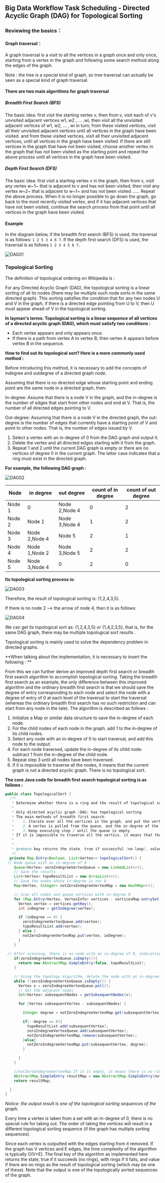 ## Big Data Workflow Task Scheduling - Directed Acyclic Graph (DAG) for Topological Sorting

### Reviewing the basics：

#### Graph traversal：

A graph traversal is a visit to all the vertices in a graph once and only once, starting from a vertex in the graph and following some search method along the edges of the graph.

Note : the tree is a special kind of graph, so tree traversal can actually be seen as a special kind of graph traversal.

#### There are two main algorithms for graph traversal

##### Breadth First Search (BFS)

The basic idea: first visit the starting vertex v, then from v, visit each of v's unvisited adjacent vertices w1, w2 , ... ,wi, then visit all the unvisited adjacent vertices of w1, w2, ... , wi in turn; from these visited vertices, visit all their unvisited adjacent vertices until all vertices in the graph have been visited. and from these visited vertices, visit all their unvisited adjacent vertices, until all vertices in the graph have been visited. If there are still vertices in the graph that have not been visited, choose another vertex in the graph that has not been visited as the starting point and repeat the above process until all vertices in the graph have been visited.

##### Depth First Search (DFS)

The basic idea: first visit a starting vertex v in the graph, then from v, visit any vertex w~1~ that is adjacent to v and has not been visited, then visit any vertex w~2~ that is adjacent to w~1~ and has not been visited ...... Repeat the above process. When it is no longer possible to go down the graph, go back to the most recently visited vertex, and if it has adjacent vertices that have not been visited, continue the search process from that point until all vertices in the graph have been visited.

#### Example

In the diagram below, if the breadth first search (BFS) is used, the traversal is as follows: `1 2 5 3 4 6 7`. If the depth first search (DFS) is used, the traversal is as follows `1 2 3 4 5 6 7`.

![DAG01](https://github.com/apache/dolphinscheduler-website/blob/master/img/DAG/DAG01.png?raw=true)

### Topological Sorting

The definition of topological ordering on Wikipedia is : 

For any Directed Acyclic Graph (DAG), the topological sorting is a linear sorting of all its nodes (there may be multiple such node sorts in the same directed graph). This sorting satisfies the condition that for any two nodes U and V in the graph, if there is a directed edge pointing from U to V, then U must appear ahead of V in the topological sorting.

**In layman's terms: Topological sorting is a linear sequence of all vertices of a directed acyclic graph (DAG), which must satisfy two conditions :**

-    Each vertex appears and only appears once.
-    If there is a path from vertex A to vertex B, then vertex A appears before vertex B in the sequence.

**How to find out its topological sort? Here is a more commonly used method :**

Before introducing this method, it is necessary to add the concepts of indegree and outdegree of a directed graph node.

Assuming that there is no directed edge whose starting point and ending point are the same node in a directed graph, then:

In-degree: Assume that there is a node V in the graph, and the in-degree is the number of edges that start from other nodes and end at V. That is, the number of all directed edges pointing to V.

Out-degree: Assuming that there is a node V in the directed graph, the out-degree is the number of edges that currently have a starting point of V and point to other nodes. That is, the number of edges issued by V.

1.   Select a vertex with an in-degree of 0 from the DAG graph and output it.
2.   Delete the vertex and all directed edges starting with it from the graph.
3.   Repeat 1 and 2 until the current DAG graph is empty or there are no vertices of degree 0 in the current graph. The latter case indicates that a ring must exist in the directed graph.

**For example, the following DAG graph :**

![DAG02](https://github.com/apache/dolphinscheduler-website/blob/master/img/DAG/DAG02.png?raw=true)


|Node|in degree|out degree|count of in degree|count of out degree|
|----|----|----|----|----|
|Node 1|0|Node 2,Node 4|0|2|
|Node 2|Node 1|Node 3,Node 4|1|2|
|Node 3|Node 2,Node 4|Node 5|2|1|
|Node 4|Node 1,Node 2|Node 3,Node 5|2|2|
|Node 5|Node 3,Node 4|0|2|0|

**Its topological sorting process is:**

![DAG03](https://github.com/apache/dolphinscheduler-website/blob/master/img/DAG/DAG03.png?raw=true)

Therefore, the result of topological sorting is: {1,2,4,3,5}.

If there is no node 2 —> the arrow of node 4, then it is as follows:

![DAG04](https://github.com/apache/dolphinscheduler-website/blob/master/img/DAG/DAG04.png?raw=true)

We can get its topological sort as: {1,2,4,3,5} or {1,4,2,3,5}, that is, for the same DAG graph, there may be multiple topological sort results .

Topological sorting is mainly used to solve the dependency problem in directed graphs.

**When talking about the implementation, it is necessary to insert the following : **

From this we can further derive an improved depth first search or breadth first search algorithm to accomplish topological sorting. Taking the breadth first search as an example, the only difference between this improved algorithm and the ordinary breadth first search is that we should save the degree of entry corresponding to each node and select the node with a degree of entry of 0 at each level of the traversal to start the traversal (whereas the ordinary breadth first search has no such restriction and can start from any node in the tale). The algorithm is described as follows :

1.   Initialize a Map or similar data structure to save the in-degree of each node.
2.   For the child nodes of each node in the graph, add 1 to the in-degree of its child nodes.
3.   Select any node with an in-degree of 0 to start traversal, and add this node to the output.
4.   For each node traversed, update the in-degree of its child node: subtract 1 from the in-degree of the child node.
5.   Repeat step 3 until all nodes have been traversed.
6.   If it is impossible to traverse all the nodes, it means that the current graph is not a directed acyclic graph. There is no topological sort.

**The core Java code for breadth first search topological sorting is as follows :**

```java
public class TopologicalSort {
  /**
   * Determine whether there is a ring and the result of topological sorting
   *
   * Only directed acyclic graph (DAG) has topological sorting
   * The main methods of breadth first search:
   *    1、Iterate over all the vertices in the graph, and put the vertices whose in-degree is 0 into the queue.
   *    2、A vertex is polled from the queue, and the in-degree of the adjacent point of the vertex is updated (minus 1). If the in-degree of the adjacent point is reduced by 1 and then equals to 0, the adjacent point is entered into the queue.
   *    3、Keep executing step 2 until the queue is empty.
   * If it is impossible to traverse all the vertics, it means that the current graph is not a directed acyclic graph. There is no topological sort.
   *
   *
   * @return key returns the state, true if successful (no-loop), value if failed (loop), value is the result of topological sorting (could be one of these)
   */
  private Map.Entry<Boolean, List<Vertex>> topologicalSort() {
 // Node queue with an in-degree of 0
    Queue<Vertex> zeroIndegreeVertexQueue = new LinkedList<>();
    // Save the results
    List<Vertex> topoResultList = new ArrayList<>();
    // Save the nodes whose in-degree is not 0
    Map<Vertex, Integer> notZeroIndegreeVertexMap = new HashMap<>();

    // Scan all nodes and queue vertices with in-degree 0
    for (Map.Entry<Vertex, VertexInfo> vertices : verticesMap.entrySet()) {
      Vertex vertex = vertices.getKey();
      int inDegree = getIndegree(vertex);

      if (inDegree == 0) {
        zeroIndegreeVertexQueue.add(vertex);
        topoResultList.add(vertex);
      } else {
        notZeroIndegreeVertexMap.put(vertex, inDegree);
      }
    }
    
 // After scanning, there is no node with an in-degree of 0, indicating that there is a loop, and return directly
    if(zeroIndegreeVertexQueue.isEmpty()){
      return new AbstractMap.SimpleEntry(false, topoResultList);
    }

    // Using the topology algorithm, delete the node with an in-degree of 0 and its associated edges
    while (!zeroIndegreeVertexQueue.isEmpty()) {
      Vertex v = zeroIndegreeVertexQueue.poll();
      // Get the adjacent nodes
      Set<Vertex> subsequentNodes = getSubsequentNodes(v);

      for (Vertex subsequentVertex : subsequentNodes) {

        Integer degree = notZeroIndegreeVertexMap.get(subsequentVertex);

        if(--degree == 0){
          topoResultList.add(subsequentVertex);
          zeroIndegreeVertexQueue.add(subsequentVertex);
          notZeroIndegreeVertexMap.remove(subsequentVertex);
        }else{
          notZeroIndegreeVertexMap.put(subsequentVertex, degree);
        }

      }
    }

    //notZeroIndegreeVertexMap If it is empty, it means there is no ring
    AbstractMap.SimpleEntry resultMap = new AbstractMap.SimpleEntry(notZeroIndegreeVertexMap.size() == 0 , topoResultList);
    return resultMap;

  }
}
```

*Notice: the output result is one of the topological sorting sequences of the graph.*

Every time a vertex is taken from a set with an in-degree of 0, there is no special rule for taking out. The order of taking the vertices will result in a different topological sorting sequence (if the graph has multiple sorting sequences).

Since each vertex is outputted with the edges starting from it removed. If the graph has V vertices and E edges, the time complexity of the algorithm is typically O(V+E). The final key of the algorithm as implemented here returns the state, true if it succeeds (no rings), with  rings if it fails, and value if there are no rings as the result of topological sorting (which may be one of these). Note that the output is one of the topologically sorted sequences of the graph. 
